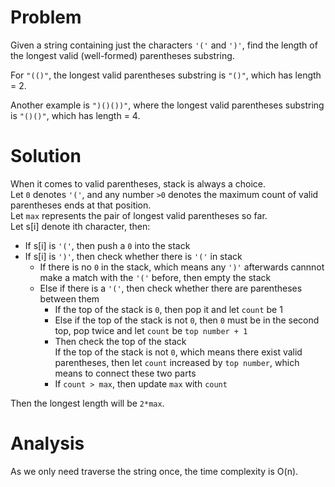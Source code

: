 # Problem  
Given a string containing just the characters ```'('``` and ```')'```, find the length of the longest valid (well-formed) parentheses substring.

For ```"(()"```, the longest valid parentheses substring is ```"()"```, which has length = 2.

Another example is ```")()())"```, where the longest valid parentheses substring is ```"()()"```, which has length = 4.  
# Solution
When it comes to valid parentheses, stack is always a choice.  
Let ```0``` denotes ```'('```, and any number ```>0``` denotes the maximum count of valid parentheses ends at that position.  
Let ```max``` represents the pair of longest valid parentheses so far.  
Let s[i] denote ith character, then:  
* If s[i] is ```'('```, then push a ```0``` into the stack
* If s[i] is ```')'```, then check whether there is ```'('``` in stack
  * If there is no ```0``` in the stack, which means any ```')'``` afterwards cannnot make a match with the ```'('``` before, then empty the stack
  * Else if there is a ```'('```, then check whether there are parentheses between them  
    * If the top of the stack is ```0```, then pop it and let ```count``` be 1
    * Else if the top of the stack is not ```0```, then ```0``` must be in the second top, pop twice and let ```count``` be ```top number + 1``` 
    * Then check the top of the stack  
      If the top of the stack is not ```0```, which means there exist valid parentheses, then let ```count``` increased by ```top number```, which means to connect these two parts
    * If ```count > max```, then update ```max``` with ```count```  

Then the longest length will be ```2*max```.  
# Analysis
As we only need traverse the string once, the time complexity is O(n).
